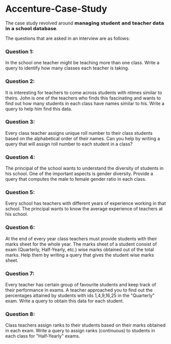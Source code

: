 # Accenture-Case-Study
The case study revolved around 𝗺𝗮𝗻𝗮𝗴𝗶𝗻𝗴 𝘀𝘁𝘂𝗱𝗲𝗻𝘁 𝗮𝗻𝗱 𝘁𝗲𝗮𝗰𝗵𝗲𝗿 𝗱𝗮𝘁𝗮 𝗶𝗻 𝗮 𝘀𝗰𝗵𝗼𝗼𝗹 𝗱𝗮𝘁𝗮𝗯𝗮𝘀𝗲. 

The questions that are asked in an interview are as follows:

### Question 1:
In the school one teacher might be teaching more than one class. Write a query to identify how many classes each teacher is taking.

### Question 2:
It is interesting for teachers to come across students with ntimes similar to theirs. John is one of the teachers who finds this fascinating and 
wants to find out how many students in each class have names similar to his. Write a query to help him find this data.

### Question 3:
Every class teacher assigns unique roll number to their class students based on the alphabetical order of their names.
Can you help by writing a query that will assign roll number to each student in a class?

### Question 4:
The principal of the school wants to understand the diversity of students in his school. One of the important aspects is gender diversity. Provide a query that computes the male to female gender ratio in each class.

### Question 5:
Every school has teachers with different years of experience working in that school. The principal wants to know the average experience of teachers at his school.

### Question 6:
 At the end of every year class teachers must provide students with their marks sheet for the whole year. The marks sheet of a student consist of exam (Quarterly, Half-Yearly, etc.) wise marks obtained out of the total marks. Help them by writing a query that gives the student wise marks sheet.
 
 ### Question 7:
 Every teacher has certain group of favourite students and keep track of their performance in exams. A teacher approached you to find out the percentages attained by students with ids 1,4,9,16,25 in the "Quarterly" exam. Write a query to obtain this data for each student.
 
 ### Question 8:
 Class teachers assign ranks to their students based on their marks obtained in each exam. Write a query to assign ranks (continuous) to students in each class for "Half-Yearly" exams.
